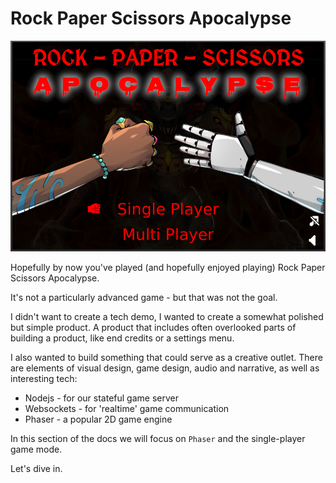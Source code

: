 # Rock Paper Scissors Apocalypse

[![Screenshot of admin panel](img/title_screen.png)](img/title_screen.png)

Hopefully by now you've played (and hopefully enjoyed playing) Rock Paper Scissors Apocalypse.

It's not a particularly advanced game - but that was not the goal. 

I didn't want to create a tech demo, I wanted to create a somewhat polished but simple product. A product that includes often overlooked parts of building a product, like end credits or a settings menu.

I also wanted to build something that could serve as a creative outlet. There are elements of visual design, game design, audio and narrative, as well as interesting tech:

* Nodejs - for our stateful game server
* Websockets - for 'realtime' game communication
* Phaser - a popular 2D game engine

In this section of the docs we will focus on `Phaser` and the single-player game mode.

Let's dive in.




